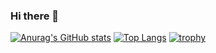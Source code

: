### Hi there 👋

[![Anurag's GitHub stats](https://github-readme-stats.vercel.app/api?username=kouki928&count_private=true&show_icons=true)](https://github.com/anuraghazra/github-readme-stats)
[![Top Langs](https://github-readme-stats.vercel.app/api/top-langs/?username=kouki928&layout=compact)](https://github.com/anuraghazra/github-readme-stats)
[![trophy](https://github-profile-trophy.vercel.app/?username=kouki928)](https://github.com/ryo-ma/github-profile-trophy)
<!--
**kouki928/kouki928** is a ✨ _special_ ✨ repository because its `README.md` (this file) appears on your GitHub profile.

Here are some ideas to get you started:

- 🔭 I’m currently working on ...
- 🌱 I’m currently learning ...
- 👯 I’m looking to collaborate on ...
- 🤔 I’m looking for help with ...
- 💬 Ask me about ...
- 📫 How to reach me: ...
- 😄 Pronouns: ...
- ⚡ Fun fact: ...
-->
